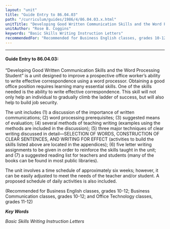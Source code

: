 ```yaml
---
layout: "unit"
title: "Guide Entry to 86.04.03"
path: "/curriculum/guides/1986/4/86.04.03.x.html"
unitTitle: "Developing Good Written Communication Skills and the Word Processing Student"
unitAuthor: "Rose B. Coggins"
keywords: "Basic Skills Writing Instruction Letters"
recommendedFor: "Recommended for Business English classes, grades 10-12; Business Communication classes, grades 10-12; and Office Technology classes, grades 11-12"
---
```

<body>
<hr/>
 <h4>
  Guide Entry to 86.04.03:
 </h4>
 “Developing Good Written Communication Skills and the Word Processing Student” is a unit designed to improve a prospective office worker’s ability to write effective correspondence using a word processor. Obtaining a good office position requires learning many essential skills. One of the skills needed is the ability to write effective correspondence. This skill will not only help an individual to gradually climb the ladder of success, but will also help to build job security.
 <p>
  The unit includes (1) a discussion of the importance of written communications; (2) word processing prerequisites; (3) suggested means of evaluation; (4) several methods of teaching writing (examples using the methods are included in the discussion); (5) three major techniques of clear writing discussed in detail—SELECTION OF WORDS, CONSTRUCTION OF CLEAR SENTENCES, AND WRITING FOR EFFECT (activities to build the skills listed above are located in the appendices); (6) five letter writing assignments to be given in order to reinforce the skills taught in the unit; and (7) a suggested reading list for teachers and students (many of the books can be found in most public libraries).
 </p>
 <p>
  The unit involves a time schedule of approximately six weeks; however, it can be easily adjusted to meet the needs of the teacher and/or student. A proposed schedule of daily activities is also included.
 </p>
 <p>
  (Recommended for Business English classes, grades 10-12; Business Communication classes, grades 10-12; and Office Technology classes, grades 11-12)
 </p>
<p>
  <b>
   <i>
    Key Words
   </i>
  </b>
  <br/>
 </p>
 <p>
  <i>
   Basic Skills Writing Instruction Letters
  </i>
 </p>

</body>